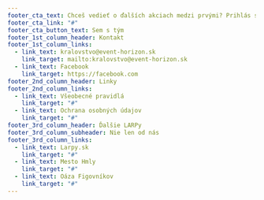 ```yaml
---
footer_cta_text: Chceš vedieť o ďalších akciach medzi prvými? Prihlás sa na odber newsletteru!
footer_cta_link: "#"
footer_cta_button_text: Sem s tým
footer_1st_column_header: Kontakt
footer_1st_column_links:
  - link_text: kralovstvo@event-horizon.sk
    link_target: mailto:kralovstvo@event-horizon.sk
  - link_text: Facebook
    link_target: https://facebook.com
footer_2nd_column_header: Linky
footer_2nd_column_links:
  - link_text: Všeobecné pravidlá
    link_target: "#"
  - link_text: Ochrana osobných údajov
    link_target: "#"
footer_3rd_column_header: Ďalšie LARPy
footer_3rd_column_subheader: Nie len od nás
footer_3rd_column_links:
  - link_text: Larpy.sk
    link_target: "#"
  - link_text: Mesto Hmly
    link_target: "#"
  - link_text: Oáza Figovníkov
    link_target: "#"
---
```


